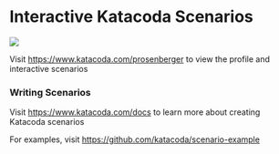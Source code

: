 # Interactive Katacoda Scenarios

[![](http://shields.katacoda.com/katacoda/prosenberger/count.svg)](https://www.katacoda.com/prosenberger "Get your profile on Katacoda.com")

Visit https://www.katacoda.com/prosenberger to view the profile and interactive scenarios

### Writing Scenarios
Visit https://www.katacoda.com/docs to learn more about creating Katacoda scenarios

For examples, visit https://github.com/katacoda/scenario-example
